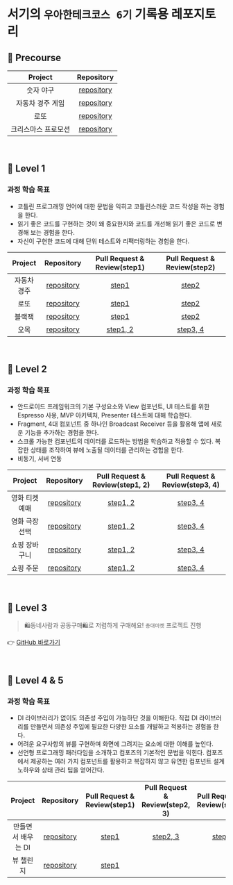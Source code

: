 # 서기의 `우아한테크코스 6기` 기록용 레포지토리

## 📕 Precourse

| Project | Repository |
|:---:|:---:|
|숫자 야구|[repository](https://github.com/Namyunsuk/kotlin-baseball-6/tree/Namyunsuk)|
|자동차 경주 게임|[repository](https://github.com/Namyunsuk/kotlin-racingcar-6/tree/Namyunsuk)|
|로또|[repository](https://github.com/Namyunsuk/kotlin-lotto-6/tree/Namyunsuk)|
|크리스마스 프로모션|[repository](https://github.com/Namyunsuk/kotlin-christmas-6-Namyunsuk)|

<br>

## 📙 Level 1

### 과정 학습 목표
- 코틀린 프로그래밍 언어에 대한 문법을 익히고 코틀린스러운 코드 작성을 하는 경험을 한다.
- 읽기 좋은 코드를 구현하는 것이 왜 중요한지와 코드를 개선해 읽기 좋은 코드로 변경해 보는 경험을 한다.
- 자신이 구현한 코드에 대해 단위 테스트와 리팩터링하는 경험을 한다.

| Project |Repository | Pull Request & Review(step1) | Pull Request & Review(step2) |
|:-----:|:-----:|:---:|:---:|
|자동차 경주 <br>|[repository](https://github.com/Namyunsuk/kotlin-racingcar)|[step1](https://github.com/woowacourse/kotlin-racingcar/pull/96)|[step2](https://github.com/woowacourse/kotlin-racingcar/pull/114)|
|로또 <br>|[repository](https://github.com/Namyunsuk/kotlin-lotto)|[step1](https://github.com/woowacourse/kotlin-lotto/pull/72)|[step2](https://github.com/woowacourse/kotlin-lotto/pull/86)|
|블랙잭 <br>|[repository](https://github.com/Namyunsuk/kotlin-blackjack)|[step1](https://github.com/woowacourse/kotlin-blackjack/pull/76)|[step2](https://github.com/woowacourse/kotlin-blackjack/pull/86)|
|오목 <br>|[repository](https://github.com/Namyunsuk/kotlin-omok)|[step1, 2](https://github.com/woowacourse/kotlin-omok/pull/60)|[step3, 4](https://github.com/woowacourse/kotlin-omok/pull/79)|


<br>


## 📒 Level 2


### 과정 학습 목표
- 안드로이드 프레임워크의 기본 구성요소와 View 컴포넌트, UI 테스트를 위한 Espresso 사용, MVP 아키텍처, Presenter 테스트에 대해 학습한다.
- Fragment, 4대 컴포넌트 중 하나인 Broadcast Receiver 등을 활용해 앱에 새로운 기능을 추가하는 경험을 한다.
- 스크롤 가능한 컴포넌트의 데이터를 로드하는 방법을 학습하고 적용할 수 있다. 복잡한 상태를 조작하여 뷰에 노출될 데이터를 관리하는 경험을 한다.
- 비동기, 서버 연동

| Project |Repository | Pull Request & Review(step1, 2) | Pull Request & Review(step3, 4) |
|:-----:|:-----:|:---:|:---:|
|영화 티켓 예매 <br>|[repository](https://github.com/Namyunsuk/android-movie-ticket)|[step1, 2](https://github.com/woowacourse/android-movie-ticket/pull/73)|[step3, 4](https://github.com/woowacourse/android-movie-ticket/pull/81)|
|영화 극장 선택 <br>|[repository](https://github.com/Namyunsuk/android-movie-theater)|[step1, 2](https://github.com/woowacourse/android-movie-theater/pull/56)|[step3, 4](https://github.com/woowacourse/android-movie-theater/pull/79)|
|쇼핑 장바구니 <br>|[repository](https://github.com/Namyunsuk/android-shopping-cart)|[step1, 2](https://github.com/woowacourse/android-shopping-cart/pull/59)|[step3, 4](https://github.com/woowacourse/android-shopping-cart/pull/77)|
|쇼핑 주문 <br>|[repository](https://github.com/Namyunsuk/android-shopping-order)|[step1, 2](https://github.com/woowacourse/android-shopping-order/pull/67)|[step3, 4](https://github.com/woowacourse/android-shopping-order/pull/77)|

<br>

## 📗 Level 3

> 🛍️동네사람과 공동구매🛍️로 저렴하게 구매해요! `총대마켓` 프로젝트 진행

👉 [GitHub 바로가기](https://github.com/woowacourse-teams/2024-chongdae-market)

<br/>


## 📘 Level 4 & 5

### 과정 학습 목표
- DI 라이브러리가 없이도 의존성 주입이 가능하단 것을 이해한다. 직접 DI 라이브러리를 만들면서 의존성 주입에 필요한 다양한 요소를 개발하고 적용하는 경험을 한다.
- 어려운 요구사항의 뷰를 구현하며 화면에 그려지는 요소에 대한 이해를 높인다.
- 선언형 프로그래밍 패러다임을 소개하고 컴포즈의 기본적인 문법을 익힌다. 컴포즈에서 제공하는 여러 가지 컴포넌트를 활용하고 복잡하지 않고 유연한 컴포넌트 설계 노하우와 상태 관리 팁을 얻어간다.

| Project |Repository | Pull Request & Review(step1) | Pull Request & Review(step2, 3) | Pull Request & Review(step4) |
|:-----:|:-----:|:---:|:---:|:---:|
|만들면서 배우는 DI <br>|[repository](https://github.com/Namyunsuk/android-di)|[step1](https://github.com/woowacourse/android-di/pull/84)|[step2, 3](https://github.com/woowacourse/android-di/pull/106)|[step4](https://github.com/woowacourse/android-di/pull/135)|
|뷰 챌린지 <br>|[repository](https://github.com/Namyunsuk/android-paint)|[step1](https://github.com/woowacourse/android-paint/pull/81)|||

<br/>


